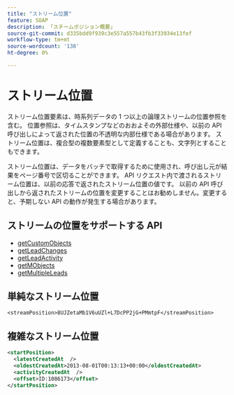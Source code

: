 ```yaml
---
title: "ストリーム位置"
feature: SOAP
description: 「スチームポジション概要」
source-git-commit: d335bdd9f939c3e557a557b43fb3f33934e13fef
workflow-type: tm+mt
source-wordcount: '138'
ht-degree: 0%

---
```



# ストリーム位置

ストリーム位置要素は、時系列データの 1 つ以上の論理ストリームの位置参照を含む。 位置参照は、タイムスタンプなどのおおよその外部仕様や、以前の API 呼び出しによって返された位置の不透明な内部仕様である場合があります。 ストリーム位置は、複合型の複数要素型として定義することも、文字列とすることもできます。

ストリーム位置は、データをバッチで取得するために使用され、呼び出し元が結果をページ番号で区切ることができます。 API リクエスト内で渡されるストリーム位置は、以前の応答で返されたストリーム位置の値です。 以前の API 呼び出しから返されたストリームの位置を変更することはお勧めしません。変更すると、予期しない API の動作が発生する場合があります。

## ストリームの位置をサポートする API

- [getCustomObjects](getcustomobjects.md)
- [getLeadChanges](getleadchanges.md)
- [getLeadActivity](getleadactivity.md)
- [getMObjects](getmobjects.md)
- [getMultipleLeads](getmultipleleads.md)

## 単純なストリーム位置

```
<streamPosition>8UJZetaMb1V6uUZl+L7DcPP2jG+PMmtpF</streamPosition>
```

## 複雑なストリーム位置

```xml
<startPosition>
  <latestCreatedAt  />
  <oldestCreatedAt>2013-08-01T00:13:13+00:00</oldestCreatedAt>
  <activityCreatedAt  />
  <offset>ID:1086173</offset>
</startPosition>
```
